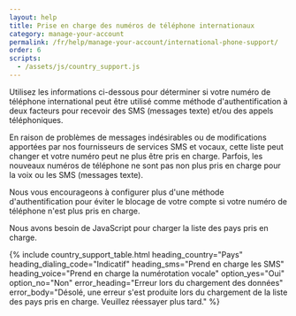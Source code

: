 ```yaml
---
layout: help
title: Prise en charge des numéros de téléphone internationaux
category: manage-your-account
permalink: /fr/help/manage-your-account/international-phone-support/
order: 6
scripts:
  - /assets/js/country_support.js
---
```

Utilisez les informations ci-dessous pour déterminer si votre numéro de téléphone international peut être utilisé comme méthode d'authentification à deux facteurs pour recevoir des SMS (messages texte) et/ou des appels téléphoniques. 

En raison de problèmes de messages indésirables ou de modifications apportées par nos fournisseurs de services SMS et vocaux, cette liste peut changer et votre numéro peut ne plus être pris en charge. Parfois, les nouveaux numéros de téléphone ne sont pas non plus pris en charge pour la voix ou les SMS (messages texte).

Nous vous encourageons à configurer plus d'une méthode d'authentification pour éviter le blocage de votre compte si votre numéro de téléphone n'est plus pris en charge.

<noscript>
  Nous avons besoin de JavaScript pour charger la liste des pays pris en charge.
</noscript>

{% include country_support_table.html
           heading_country="Pays"
           heading_dialing_code="Indicatif"
           heading_sms="Prend en charge les SMS"
           heading_voice="Prend en charge la numérotation vocale"
           option_yes="Oui"
           option_no="Non"
           error_heading="Erreur lors du chargement des données"
           error_body="Désolé, une erreur s'est produite lors du chargement de la liste des pays pris en charge. Veuillez réessayer plus tard." %}
